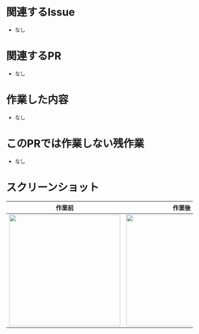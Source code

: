 # 関連するIssue

<!-- 
以下のように関連するIssueのリンクを貼る
- #1
-->

- なし

# 関連するPR

<!-- 
以下のように関連するPRのリンクを貼る
- #2
-->

- なし

# 作業した内容

<!-- 
以下のように作業した内容を書く
- [x] レイアウトを作成した
-->

- なし

# このPRでは作業しない残作業

<!-- 
以下のようにこのPRでは作業しない残作業を書く
- [ ] ロジックを実装する
-->

- なし

# スクリーンショット

|作業前|作業後|
|-----------|---------|
|<img width=300 src="">|<img width=300 src="">|